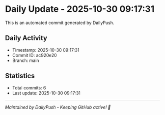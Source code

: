 # Daily Update - 2025-10-30 09:17:31

This is an automated commit generated by DailyPush.

## Daily Activity
- Timestamp: 2025-10-30 09:17:31
- Commit ID: ac920e20
- Branch: main

## Statistics
- Total commits: 6
- Last update: 2025-10-30 09:17:31

---
*Maintained by DailyPush - Keeping GitHub active! 🚀*
